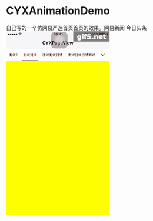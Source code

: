 # CYXAnimationDemo
自己写的一个仿网易严选首页首页的效果。网易新闻 今日头条<br>
![img](https://github.com/SionChen/CYXPageViewDemo/blob/master/CYXPageViewDemo/gif5%E6%96%B0%E6%96%87%E4%BB%B6%20(1).gif)
